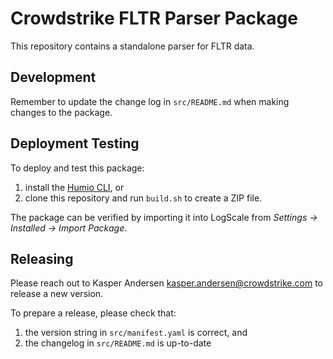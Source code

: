 # Crowdstrike FLTR Parser Package

This repository contains a standalone parser for FLTR data. 

## Development

Remember to update the change log in `src/README.md` when making changes to the package.

## Deployment Testing

To deploy and test this package:

 1. install the [Humio CLI](https://github.com/humio/cli), or 
 2. clone this repository and run `build.sh` to create a ZIP file. 

The package can be verified by importing it into LogScale from *Settings -> Installed -> Import Package*. 

## Releasing

Please reach out to Kasper Andersen <kasper.andersen@crowdstrike.com> to release a new version.

To prepare a release, please check that:

1. the version string in `src/manifest.yaml` is correct, and
2. the changelog in `src/README.md` is up-to-date